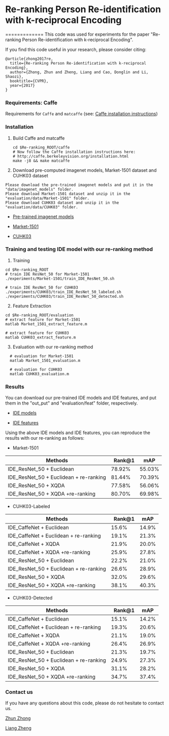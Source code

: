 # Re-ranking Person Re-identification with k-reciprocal Encoding 
=============
This code was used for experiments for the paper "Re-ranking Person Re-identification with k-reciprocal Encoding".

If you find this code useful in your research, please consider citing:

    @article{zhong2017re,
      title={Re-ranking Person Re-identification with k-reciprocal Encoding},
      author={Zhong, Zhun and Zheng, Liang and Cao, Donglin and Li, Shaozi},
      booktitle={CVPR},
      year={2017}
    }


### Requirements: Caffe

Requirements for `Caffe` and `matcaffe` (see: [Caffe installation instructions](http://caffe.berkeleyvision.org/installation.html))

### Installation
1. Build Caffe and matcaffe
    ```Shell
    cd $Re-ranking_ROOT/caffe
    # Now follow the Caffe installation instructions here:
    # http://caffe.berkeleyvision.org/installation.html
    make -j8 && make matcaffe
    ```
    
2. Download pre-computed imagenet models, Market-1501 dataset and CUHK03 dataset
  ```Shell
  Please download the pre-trained imagenet models and put it in the "data/imagenet_models" folder.
  Please download Market-1501 dataset and unzip it in the "evaluation/data/Market-1501" folder. 
  Please download CUHK03 dataset and unzip it in the "evaluation/data/CUHK03" folder.
  ```
  
- [Pre-trained imagenet models](https://pan.baidu.com/s/1o7YZT8Y)
  
- [Market-1501](https://pan.baidu.com/s/1ntIi2Op)

- [CUHK03](https://pan.baidu.com/----)

### Training and testing IDE model with our re-ranking method

1. Training 
  ```Shell
  cd $Re-ranking_ROOT
  # train IDE ResNet_50 for Market-1501
  ./experiments/Market-1501/train_IDE_ResNet_50.sh
  
  # train IDE ResNet_50 for CUHK03
  ./experiments/CUHK03/train_IDE_ResNet_50_labeled.sh
  ./experiments/CUHK03/train_IDE_ResNet_50_detected.sh
  ```
2. Feature Extraction
  ```Shell
  cd $Re-ranking_ROOT/evaluation
  # extract feature for Market-1501
  matlab Market_1501_extract_feature.m
  
  # extract feature for CUHK03
  matlab CUHK03_extract_feature.m
  ```
  
3. Evaluation with our re-ranking method
  ```Shell
    # evaluation for Market-1501
    matlab Market_1501_evaluation.m
    
    # evaluation for CUHK03
    matlab CUHK03_evaluation.m
  ``` 
  
### Results
You can download our pre-trained IDE models and IDE features, and put them in the "out_put"  and "evaluation/feat" folder, respectively. 

- [IDE models](https://pan.baidu.com/123) 

- [IDE features](https://pan.baidu.com/123)

Using the above IDE models and IDE features, you can reproduce the results with our re-ranking as follows:

- Market-1501

|Methods |   Rank@1 | mAP|
| --------   | -----  | ----  |
|IDE_ResNet_50  + Euclidean | 78.92% | 55.03%|
|IDE_ResNet_50  + Euclidean + re-ranking | 81.44% | 70.39%|
|IDE_ResNet_50  + XQDA      | 77.58% | 56.06%|
|IDE_ResNet_50  + XQDA +re-ranking     | 80.70% | 69.98%|

- CUHK03-Labeled

|Methods |   Rank@1 | mAP|
| --------   | -----  | ----  |
|IDE_CaffeNet  + Euclidean | 15.6% | 14.9%|
|IDE_CaffeNet  + Euclidean + re-ranking | 19.1% | 21.3%|
|IDE_CaffeNet  + XQDA      | 21.9% | 20.0%|
|IDE_CaffeNet  + XQDA +re-ranking     | 25.9% | 27.8%|
|IDE_ResNet_50  + Euclidean | 22.2% | 21.0%|
|IDE_ResNet_50  + Euclidean + re-ranking | 26.6% | 28.9%|
|IDE_ResNet_50  + XQDA      | 32.0% | 29.6%|
|IDE_ResNet_50  + XQDA +re-ranking     | 38.1% | 40.3%|

- CUHK03-Detected

|Methods |   Rank@1 | mAP|
| --------   | -----  | ----  |
|IDE_CaffeNet  + Euclidean | 15.1% | 14.2%|
|IDE_CaffeNet  + Euclidean + re-ranking | 19.3% | 20.6%|
|IDE_CaffeNet  + XQDA      | 21.1% | 19.0%|
|IDE_CaffeNet  + XQDA +re-ranking     | 26.4% | 26.9%|
|IDE_ResNet_50  + Euclidean | 21.3% | 19.7%|
|IDE_ResNet_50  + Euclidean + re-ranking | 24.9% | 27.3%|
|IDE_ResNet_50  + XQDA      | 31.1% | 28.2%|
|IDE_ResNet_50  + XQDA +re-ranking     | 34.7% | 37.4%|


### Contact us

If you have any questions about this code, please do not hesitate to contact us.

[Zhun Zhong](http://zhunzhong.site)

[Liang Zheng](http://liangzheng.com.cn)

